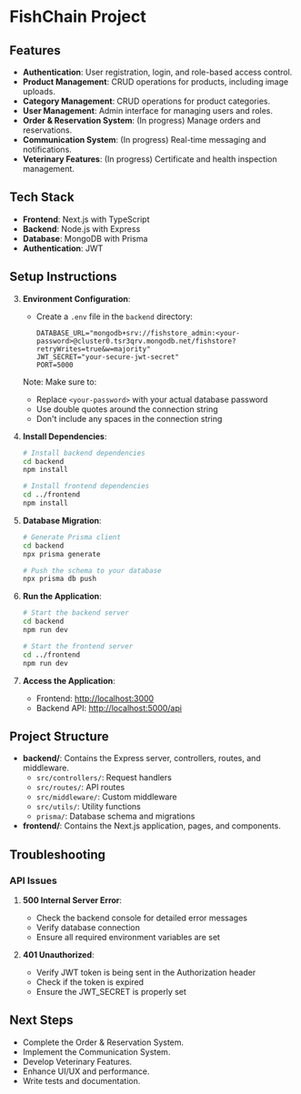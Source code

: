 # FishChain Project

## Features
- **Authentication**: User registration, login, and role-based access control.
- **Product Management**: CRUD operations for products, including image uploads.
- **Category Management**: CRUD operations for product categories.
- **User Management**: Admin interface for managing users and roles.
- **Order & Reservation System**: (In progress) Manage orders and reservations.
- **Communication System**: (In progress) Real-time messaging and notifications.
- **Veterinary Features**: (In progress) Certificate and health inspection management.

## Tech Stack
- **Frontend**: Next.js with TypeScript
- **Backend**: Node.js with Express
- **Database**: MongoDB with Prisma
- **Authentication**: JWT

## Setup Instructions

3. **Environment Configuration**:
   - Create a `.env` file in the `backend` directory:
     ```
     DATABASE_URL="mongodb+srv://fishstore_admin:<your-password>@cluster0.tsr3qrv.mongodb.net/fishstore?retryWrites=true&w=majority"
     JWT_SECRET="your-secure-jwt-secret"
     PORT=5000
     ```
   Note: Make sure to:
   - Replace `<your-password>` with your actual database password
   - Use double quotes around the connection string
   - Don't include any spaces in the connection string

4. **Install Dependencies**:
   ```bash
   # Install backend dependencies
   cd backend
   npm install

   # Install frontend dependencies
   cd ../frontend
   npm install
   ```

5. **Database Migration**:
   ```bash
   # Generate Prisma client
   cd backend
   npx prisma generate

   # Push the schema to your database
   npx prisma db push
   ```

6. **Run the Application**:
   ```bash
   # Start the backend server
   cd backend
   npm run dev

   # Start the frontend server
   cd ../frontend
   npm run dev
   ```

7. **Access the Application**:
   - Frontend: [http://localhost:3000](http://localhost:3000)
   - Backend API: [http://localhost:5000/api](http://localhost:5000/api)

## Project Structure
- **backend/**: Contains the Express server, controllers, routes, and middleware.
  - `src/controllers/`: Request handlers
  - `src/routes/`: API routes
  - `src/middleware/`: Custom middleware
  - `src/utils/`: Utility functions
  - `prisma/`: Database schema and migrations
- **frontend/**: Contains the Next.js application, pages, and components.

## Troubleshooting


### API Issues
1. **500 Internal Server Error**:
   - Check the backend console for detailed error messages
   - Verify database connection
   - Ensure all required environment variables are set

2. **401 Unauthorized**:
   - Verify JWT token is being sent in the Authorization header
   - Check if the token is expired
   - Ensure the JWT_SECRET is properly set

## Next Steps
- Complete the Order & Reservation System.
- Implement the Communication System.
- Develop Veterinary Features.
- Enhance UI/UX and performance.
- Write tests and documentation.

